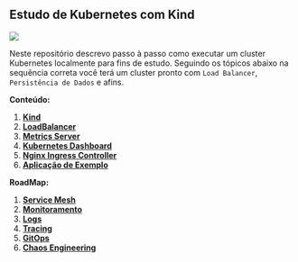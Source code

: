 ## Estudo de Kubernetes com Kind


![](https://i.octopus.com/blog/2020-01/kubernetes-with-kind/kubernetes-in-docker.png)

Neste repositório descrevo passo à passo como executar um cluster Kubernetes localmente para fins de estudo. Seguindo os tópicos abaixo na sequência correta você terá um cluster pronto com `Load Balancer`, `Persistência de Dados` e afins.

**Conteúdo:**

01. [**Kind**](Content/kind/README.md)
02. [**LoadBalancer**](Content/metallb/README.md)
03. [**Metrics Server**](Content/metrics-server/README.md)
04. [**Kubernetes Dashboard**](Content/dashboard/README.md)
05. [**Nginx Ingress Controller**](Content/nginx-ingress-controller/README.md)
06. [**Aplicação de Exemplo**](Content/example-apps/README.md)

**RoadMap:**

01. [**Service Mesh**](https://linkerd.io/)
02. [**Monitoramento**](https://prometheus.io/)
03. [**Logs**](https://grafana.com/oss/loki/)
04. [**Tracing**](https://grafana.com/oss/tempo/)
05. [**GitOps**]()
06. [**Chaos Engineering**](https://chaos-mesh.org/)